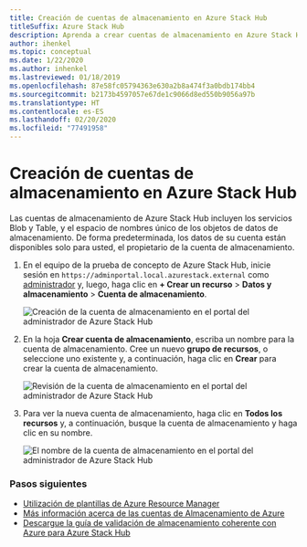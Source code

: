 ```yaml
---
title: Creación de cuentas de almacenamiento en Azure Stack Hub
titleSuffix: Azure Stack Hub
description: Aprenda a crear cuentas de almacenamiento en Azure Stack Hub.
author: ihenkel
ms.topic: conceptual
ms.date: 1/22/2020
ms.author: inhenkel
ms.lastreviewed: 01/18/2019
ms.openlocfilehash: 87e58fc05794363e630a2b8a474f3a0bdb174bb4
ms.sourcegitcommit: b2173b4597057e67de1c9066d8ed550b9056a97b
ms.translationtype: HT
ms.contentlocale: es-ES
ms.lasthandoff: 02/20/2020
ms.locfileid: "77491958"
---
```

# <a name="create-storage-accounts-in-azure-stack-hub"></a>Creación de cuentas de almacenamiento en Azure Stack Hub

Las cuentas de almacenamiento de Azure Stack Hub incluyen los servicios Blob y Table, y el espacio de nombres único de los objetos de datos de almacenamiento. De forma predeterminada, los datos de su cuenta están disponibles solo para usted, el propietario de la cuenta de almacenamiento.

1. En el equipo de la prueba de concepto de Azure Stack Hub, inicie sesión en `https://adminportal.local.azurestack.external` como [administrador](../asdk/asdk-connect.md) y, luego, haga clic en **+ Crear un recurso** > **Datos y almacenamiento** > **Cuenta de almacenamiento**.

   ![Creación de la cuenta de almacenamiento en el portal del administrador de Azure Stack Hub](media/azure-stack-provision-storage-account/image01.png)

2. En la hoja **Crear cuenta de almacenamiento**, escriba un nombre para la cuenta de almacenamiento. Cree un nuevo **grupo de recursos**, o seleccione uno existente y, a continuación, haga clic en **Crear** para crear la cuenta de almacenamiento.

   ![Revisión de la cuenta de almacenamiento en el portal del administrador de Azure Stack Hub](media/azure-stack-provision-storage-account/image02.png)

3. Para ver la nueva cuenta de almacenamiento, haga clic en **Todos los recursos** y, a continuación, busque la cuenta de almacenamiento y haga clic en su nombre.

    ![El nombre de la cuenta de almacenamiento en el portal del administrador de Azure Stack Hub](media/azure-stack-provision-storage-account/image03.png)

### <a name="next-steps"></a>Pasos siguientes

- [Utilización de plantillas de Azure Resource Manager](../user/azure-stack-arm-templates.md)
- [Más información acerca de las cuentas de Almacenamiento de Azure](/azure/storage/common/storage-create-storage-account)
- [Descargue la guía de validación de almacenamiento coherente con Azure para Azure Stack Hub](https://aka.ms/azurestacktp1doc)
